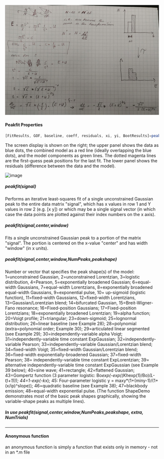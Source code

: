 ![image](T2E.jpg)
----
#### Peakfit Properties

```javascript
[FitResults, GOF, baseline, coeff, residuals, xi, yi, BootResults]=peakfit(signal, center, window, NumPeaks, peakshape, extra, NumTrials, start, AUTOZERO, fixedparameters, plots, bipolar, minwidth, DELTA, clipheight))
```

The screen display is shown on the right; the upper panel shows the data as blue dots, the combined model as a red line (ideally overlapping the blue dots), and the model components as green lines. The dotted magenta lines are the first-guess peak positions for the last fit. The lower panel shows the residuals (difference between the data and the model).

![image](https://terpconnect.umd.edu/~toh/spectrum/peakfit7.png)

##### peakfit(signal)     
  Performs an iterative least-squares fit of a single unconstrained Gaussian peak to the entire data matrix "signal", which has x values in row 1 and Y values in row 2 (e.g. [x y]) or which may be a single signal vector (in which case the data points are plotted against their index numbers on the x axis).
  
  ##### peakfit(signal,center,window)      
  Fits a single unconstrained Gaussian peak to a portion of the matrix "signal". The portion is centered on the x-value "center" and has width "window" (in x units). 
  
  ##### peakfit(signal,center,window,NumPeaks,peakshape)
Number or vector that specifies the peak shape(s) of the model:  1=unconstrained Gaussian, 2=unconstrained Lorentzian, 3=logistic distribution, 4=Pearson, 5=exponentially broadened Gaussian; 6=equal-width Gaussians, 7=equal-width Lorentzians, 8=exponentially broadened equal-width Gaussians, 9=exponential pulse, 10= up-sigmoid (logistic function), 11=fixed-width Gaussians, 12=fixed-width Lorentzians, 13=Gaussian/Lorentzian blend; 14=bifurcated Gaussian, 15=Breit-Wigner-Fano resonance; 16=Fixed-position Gaussians; 17=Fixed-position Lorentzians; 18=exponentially broadened Lorentzian; 19=alpha function; 20=Voigt profile; 21=triangular; 23=down-sigmoid; 25=lognormal distribution; 26=linear baseline (see Example 28); 28=polynomial (extra=polynomial order; Example 30); 29=articulated linear segmented (see Example 29);  30=independently-variable alpha Voigt; 31=independently-variable time constant ExpGaussian; 32=independently-variable Pearson; 33=independently-variable Gaussian/Lorentzian blend;  34=fixed-width Voigt; 35=fixed-width Gaussian/Lorentzian blend; 36=fixed-width exponentially-broadened Gaussian; 37=fixed-width Pearson; 38= independently-variable time constant ExpLorentzian; 39= alternative independently-variable time constant ExpGaussian (see Example 39 below); 40=sine wave;  41=rectangle; 42=flattened Gaussian; 43=Gompertz function (3 parameter logistic: Bo*exp(-exp((Kh*exp(1)/Bo)*(L-t)+1))); 44=1-exp(-k*x);  45: Four-parameter logistic y = maxy*(1+(miny-1)/(1+(x/ip)^slope)); 46=quadratic baseline (see Example 38); 47=blackbody emission; 48=equal-width exponential pulse. (The function ShapeDemo demonstrates most of the basic peak shapes graphically, showing the variable-shape peaks as multiple lines).
##### In use peakfit(signal,center,window,NumPeaks,peakshape, extra, NumTrials)
----
#### Anonymous function
an anonymous function is simply a function that exists only in memory - not in an \*.m file
